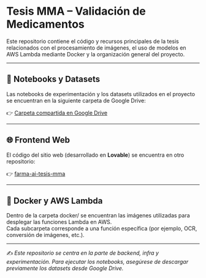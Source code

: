 ﻿# Tesis MMA – Validación de Medicamentos

Este repositorio contiene el código y recursos principales de la tesis relacionados con el procesamiento de imágenes, el uso de modelos en AWS Lambda mediante Docker y la organización general del proyecto.

---

## 📂 Notebooks y Datasets

Las notebooks de experimentación y los datasets utilizados en el proyecto se encuentran en la siguiente carpeta de Google Drive:  

👉 [Carpeta compartida en Google Drive](https://drive.google.com/drive/u/0/folders/1yg2mTNCvHuE2C_PPlhhzMm9Xf7T6MWhw?q=sharedwith:public%20parent:1yg2mTNCvHuE2C_PPlhhzMm9Xf7T6MWhw)

---

## 🌐 Frontend Web

El código del sitio web (desarrollado en **Lovable**) se encuentra en otro repositorio:  

👉 [farma-ai-tesis-mma](https://github.com/matiaspremioprado/farma-ai-tesis-mma)

---

## 🐳 Docker y AWS Lambda

Dentro de la carpeta docker/ se encuentran las imágenes utilizadas para desplegar las funciones Lambda en AWS.  
Cada subcarpeta corresponde a una función específica (por ejemplo, OCR, conversión de imágenes, etc.).

---

✍️ *Este repositorio se centra en la parte de backend, infra y experimentación. Para ejecutar los notebooks, asegúrese de descargar previamente los datasets desde Google Drive.*

